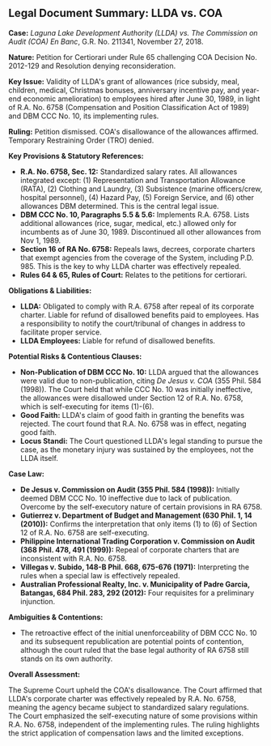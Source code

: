 ## Legal Document Summary: LLDA vs. COA

**Case:** *Laguna Lake Development Authority (LLDA) vs. The Commission on Audit (COA) En Banc*, G.R. No. 211341, November 27, 2018.

**Nature:** Petition for Certiorari under Rule 65 challenging COA Decision No. 2012-129 and Resolution denying reconsideration.

**Key Issue:** Validity of LLDA's grant of allowances (rice subsidy, meal, children, medical, Christmas bonuses, anniversary incentive pay, and year-end economic amelioration) to employees hired after June 30, 1989, in light of R.A. No. 6758 (Compensation and Position Classification Act of 1989) and DBM CCC No. 10, its implementing rules.

**Ruling:** Petition dismissed. COA's disallowance of the allowances affirmed. Temporary Restraining Order (TRO) denied.

**Key Provisions & Statutory References:**

*   **R.A. No. 6758, Sec. 12:** Standardized salary rates. All allowances integrated except: (1) Representation and Transportation Allowance (RATA), (2) Clothing and Laundry, (3) Subsistence (marine officers/crew, hospital personnel), (4) Hazard Pay, (5) Foreign Service, and (6) other allowances DBM determined. This is the central legal issue.
*   **DBM CCC No. 10, Paragraphs 5.5 & 5.6:** Implements R.A. 6758. Lists additional allowances (rice, sugar, medical, etc.) allowed only for incumbents as of June 30, 1989. Discontinued all other allowances from Nov 1, 1989.
*   **Section 16 of RA No. 6758:** Repeals laws, decrees, corporate charters that exempt agencies from the coverage of the System, including P.D. 985. This is the key to why LLDA charter was effectively repealed.
*   **Rules 64 & 65, Rules of Court:** Relates to the petitions for certiorari.

**Obligations & Liabilities:**

*   **LLDA:** Obligated to comply with R.A. 6758 after repeal of its corporate charter. Liable for refund of disallowed benefits paid to employees. Has a responsibility to notify the court/tribunal of changes in address to facilitate proper service.
*   **LLDA Employees:** Liable for refund of disallowed benefits.

**Potential Risks & Contentious Clauses:**

*   **Non-Publication of DBM CCC No. 10:** LLDA argued that the allowances were valid due to non-publication, citing *De Jesus v. COA* (355 Phil. 584 (1998)). The Court held that while CCC No. 10 was initially ineffective, the allowances were disallowed under Section 12 of R.A. No. 6758, which is self-executing for items (1)-(6).
*   **Good Faith:** LLDA's claim of good faith in granting the benefits was rejected. The court found that R.A. No. 6758 was in effect, negating good faith.
*   **Locus Standi:** The Court questioned LLDA's legal standing to pursue the case, as the monetary injury was sustained by the employees, not the LLDA itself.

**Case Law:**

*   **De Jesus v. Commission on Audit (355 Phil. 584 (1998)):**  Initially deemed DBM CCC No. 10 ineffective due to lack of publication. Overcome by the self-executory nature of certain provisions in RA 6758.
*   **Gutierrez v. Department of Budget and Management (630 Phil. 1, 14 (2010)):** Confirms the interpretation that only items (1) to (6) of Section 12 of R.A. No. 6758 are self-executing.
*   **Philippine International Trading Corporation v. Commission on Audit (368 Phil. 478, 491 (1999)):** Repeal of corporate charters that are inconsistent with R.A. No. 6758.
*   **Villegas v. Subido, 148-B Phil. 668, 675-676 (1971):** Interpreting the rules when a special law is effectively repealed.
*   **Australian Professional Realty, Inc. v. Municipality of Padre Garcia, Batangas, 684 Phil. 283, 292 (2012):** Four requisites for a preliminary injunction.

**Ambiguities & Contentions:**

*   The retroactive effect of the initial unenforceability of DBM CCC No. 10 and its subsequent republication are potential points of contention, although the court ruled that the base legal authority of RA 6758 still stands on its own authority.

**Overall Assessment:**

The Supreme Court upheld the COA's disallowance. The Court affirmed that LLDA's corporate charter was effectively repealed by R.A. No. 6758, meaning the agency became subject to standardized salary regulations. The Court emphasized the self-executing nature of some provisions within R.A. No. 6758, independent of the implementing rules. The ruling highlights the strict application of compensation laws and the limited exceptions.
